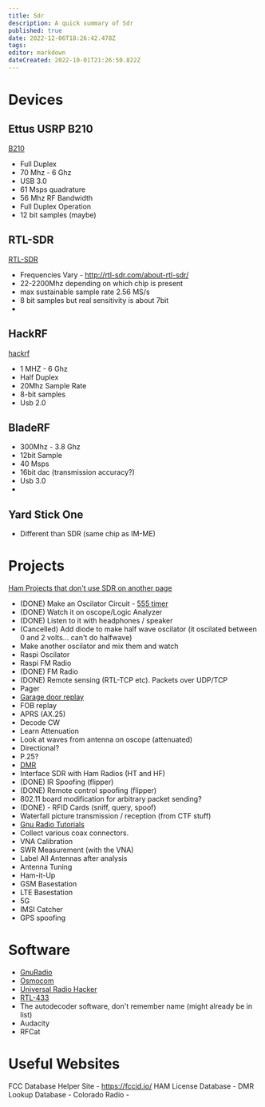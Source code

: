 ```yaml
---
title: Sdr
description: A quick summary of Sdr
published: true
date: 2022-12-06T18:26:42.478Z
tags: 
editor: markdown
dateCreated: 2022-10-01T21:26:50.822Z
---
```


# Devices
## Ettus USRP B210
[B210](/ettus_b210)
 - Full Duplex
 - 70 Mhz - 6 Ghz
 - USB 3.0
 - 61 Msps quadrature 
 - 56 Mhz RF Bandwidth
 - Full Duplex Operation
 - 12 bit samples (maybe)
## RTL-SDR
[RTL-SDR](/rtl-sdr)
- Frequencies Vary - http://rtl-sdr.com/about-rtl-sdr/
- 22-2200Mhz depending on which chip is present
- max sustainable sample rate 2.56 MS/s
- 8 bit samples but real sensitivity is about 7bit
- 
## HackRF
[hackrf](/hackrf)
- 1 MHZ - 6 Ghz
 - Half Duplex  
 - 20Mhz Sample Rate
 - 8-bit samples
 - Usb 2.0
## BladeRF
- 300Mhz - 3.8 Ghz
- 12bit Sample
- 40 Msps
- 16bit dac (transmission accuracy?)
- Usb 3.0
-
## Yard Stick One
- Different than SDR (same chip as IM-ME)
# Projects
[Ham Projects that don't use SDR on another page](/ham_projects)

* (DONE) Make an Oscilator Circuit - [555 timer](/555timer)
* (DONE) Watch it on oscope/Logic Analyzer
* (DONE) Listen to it with headphones / speaker
* (Cancelled) Add diode to make half wave oscilator (it oscilated between 0 and 2 volts... can't do halfwave)
* Make another oscilator and mix them and watch
* Raspi Oscilator
* Raspi FM Radio
* (DONE) FM Radio
* (DONE) Remote sensing (RTL-TCP etc).  Packets over UDP/TCP
* Pager
* [Garage door replay](/sdr-garagedoor)
* FOB replay
* APRS (AX.25)
* Decode CW
* Learn Attenuation
* Look at waves from antenna on oscope (attenuated)
* Directional?
* P.25?
* [DMR](/dmr)
* Interface SDR with Ham Radios (HT and HF)
* (DONE) IR Spoofing (flipper)
* (DONE) Remote control spoofing (flipper)
* 802.11 board modification for arbitrary packet sending?
* (DONE) - RFID Cards (sniff, query, spoof)
* Waterfall picture transmission / reception (from CTF stuff)
* [Gnu Radio Tutorials](/gnu_radio_tutorials)
* Collect various coax connectors.  
* VNA Calibration
* SWR Measurement (with the VNA)
* Label All Antennas after analysis
* Antenna Tuning
* Ham-it-Up
* GSM Basestation
* LTE Basestation
* 5G
* IMSI Catcher
* GPS spoofing

# Software
* [GnuRadio](/gnuradio)
* [Osmocom](/osmocom)
* [Universal Radio Hacker](/universal_radio_hacker)
* [RTL-433](/rtl-433)
* The autodecoder software, don't remember name (might already be in list)
* Audacity
* RFCat

# Useful Websites
FCC Database Helper Site - https://fccid.io/
HAM License Database - 
DMR Lookup Database - 
Colorado Radio - 



